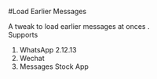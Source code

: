 #Load Earlier Messages


A tweak to load earlier messages at onces . 
<br/>
 Supports <br>
1.  WhatsApp 2.12.13 <br>
2. Wechat <br>
3. Messages Stock App <br>